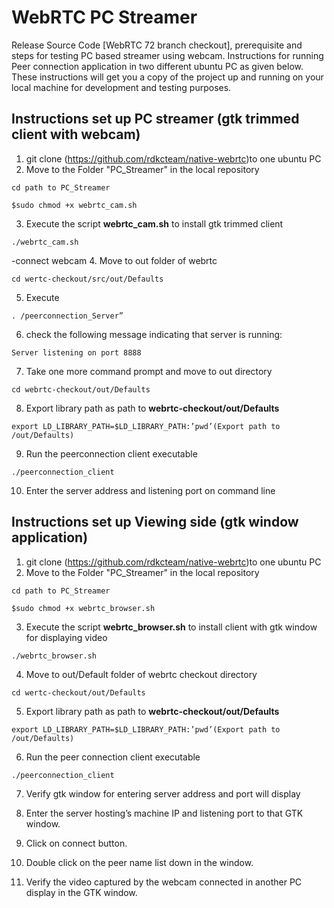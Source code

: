 # WebRTC PC Streamer

Release Source Code [WebRTC 72 branch checkout], prerequisite and steps for testing PC based streamer using webcam. Instructions for running Peer connection application in two different ubuntu PC as given below.
These instructions will get you a copy of the project up and running on your local machine for development and testing purposes. 

## Instructions set up PC streamer (gtk trimmed client with webcam)

1. git clone (https://github.com/rdkcteam/native-webrtc)to one ubuntu PC
2. Move to the Folder "PC_Streamer" in the local repository
```
cd path to PC_Streamer
````
```
$sudo chmod +x webrtc_cam.sh
```
3. Execute the script **webrtc_cam.sh** to install gtk trimmed client
```
./webrtc_cam.sh
```
-connect webcam 
4. Move to out folder of webrtc 
```
cd wertc-checkout/src/out/Defaults
```
5. Execute 
```
. /peerconnection_Server”
```
6. check the following message indicating that server is running:
 ```
 Server listening on port 8888
```
7. Take one more command prompt and move to out directory
```
cd webrtc-checkout/out/Defaults
```
8. Export library path as path to **webrtc-checkout/out/Defaults**
```
export LD_LIBRARY_PATH=$LD_LIBRARY_PATH:’pwd’(Export path to /out/Defaults)
```
9. Run the peerconnection client executable
```
./peerconnection_client
```
10. Enter the server address and listening port on command line

## Instructions set up Viewing side (gtk window application)

1. git clone (https://github.com/rdkcteam/native-webrtc)to one ubuntu PC
2. Move to the Folder "PC_Streamer" in the local repository
```
cd path to PC_Streamer
````
```
$sudo chmod +x webrtc_browser.sh
```
3. Execute the script **webrtc_browser.sh** to install client with gtk window for displaying video
```
./webrtc_browser.sh
```
4. Move to out/Default folder of webrtc checkout directory
```
cd wertc-checkout/out/Defaults
```
5. Export library path as path to **webrtc-checkout/out/Defaults**
```
export LD_LIBRARY_PATH=$LD_LIBRARY_PATH:’pwd’(Export path to /out/Defaults)
```
6. Run the peer connection client executable
```
./peerconnection_client
```
7. Verify gtk window for entering server address and port will display

8. Enter the server hosting’s machine IP and listening port to that GTK window.

9. Click on connect button.

10. Double click on the peer name list down in the window.

11. Verify the video captured by the webcam connected in another PC display in the GTK window.

